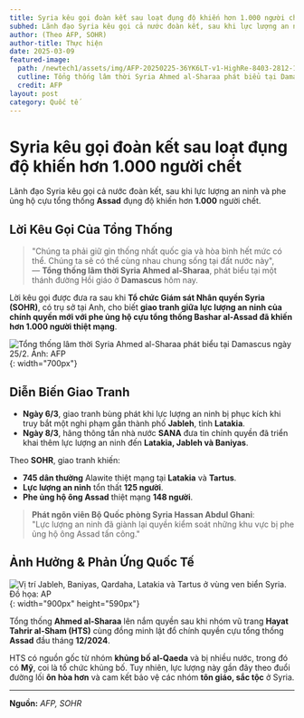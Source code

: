```yaml
---
title: Syria kêu gọi đoàn kết sau loạt đụng độ khiến hơn 1.000 người chết
subhed: Lãnh đạo Syria kêu gọi cả nước đoàn kết, sau khi lực lượng an ninh và phe ủng hộ cựu tổng thống Assad đụng độ khiến hơn 1.000 người chết.
author: (Theo AFP, SOHR)
author-title: Thực hiện
date: 2025-03-09
featured-image: 
  path: /newtech1/assets/img/AFP-20250225-36YK6LT-v1-HighRe-8403-2812-1741521564.jpg
  cutline: Tổng thống lâm thời Syria Ahmed al-Sharaa phát biểu tại Damascus ngày 25/2.
  credit: AFP
layout: post
category: Quốc tế
---
```


# Syria kêu gọi đoàn kết sau loạt đụng độ khiến hơn 1.000 người chết  

Lãnh đạo Syria kêu gọi cả nước đoàn kết, sau khi lực lượng an ninh và phe ủng hộ cựu tổng thống **Assad** đụng độ khiến hơn **1.000** người chết.  

## Lời Kêu Gọi Của Tổng Thống  

> "Chúng ta phải giữ gìn thống nhất quốc gia và hòa bình hết mức có thể. Chúng ta sẽ có thể cùng nhau chung sống tại đất nước này",  
> — **Tổng thống lâm thời Syria Ahmed al-Sharaa**, phát biểu tại một thánh đường Hồi giáo ở **Damascus** hôm nay.  

Lời kêu gọi được đưa ra sau khi **Tổ chức Giám sát Nhân quyền Syria (SOHR)**, có trụ sở tại Anh, cho biết **giao tranh giữa lực lượng an ninh của chính quyền mới với phe ủng hộ cựu tổng thống Bashar al-Assad đã khiến hơn 1.000 người thiệt mạng**.  

![*Tổng thống lâm thời Syria Ahmed al-Sharaa phát biểu tại Damascus ngày 25/2. Ảnh: AFP*](/newtech1/assets/img/AFP-20250225-36YK6LT-v1-HighRe-8403-2812-1741521564.jpg){: width="700px"}
  

## Diễn Biến Giao Tranh  

- **Ngày 6/3**, giao tranh bùng phát khi lực lượng an ninh bị phục kích khi truy bắt một nghi phạm gần thành phố **Jableh**, tỉnh **Latakia**.  
- **Ngày 8/3**, hãng thông tấn nhà nước **SANA** đưa tin chính quyền đã triển khai thêm lực lượng an ninh đến **Latakia, Jableh và Baniyas**.  

Theo **SOHR**, giao tranh khiến:  
- **745 dân thường** Alawite thiệt mạng tại **Latakia** và **Tartus**.  
- **Lực lượng an ninh** tổn thất **125 người**.  
- **Phe ủng hộ ông Assad** thiệt mạng **148 người**.  

> **Phát ngôn viên Bộ Quốc phòng Syria Hassan Abdul Ghani**:  
> "Lực lượng an ninh đã giành lại quyền kiểm soát những khu vực bị phe ủng hộ ông Assad tấn công."  

## Ảnh Hưởng & Phản Ứng Quốc Tế  

![*Vị trí Jableh, Baniyas, Qardaha, Latakia và Tartus ở vùng ven biển Syria. Đồ họa: AP*  ](/newtech1/assets/img/dia-trung-hai-1741398376-17413-2906-5727-1741521564.jpg){: width="900px" height="590px"}

Tổng thống **Ahmed al-Sharaa** lên nắm quyền sau khi nhóm vũ trang **Hayat Tahrir al-Sham (HTS)** cùng đồng minh lật đổ chính quyền cựu tổng thống **Assad** đầu tháng **12/2024**.  

HTS có nguồn gốc từ nhóm **khủng bố al-Qaeda** và bị nhiều nước, trong đó có **Mỹ**, coi là tổ chức khủng bố. Tuy nhiên, lực lượng này gần đây theo đuổi đường lối **ôn hòa hơn** và cam kết bảo vệ các nhóm **tôn giáo, sắc tộc** ở Syria.  

---

**Nguồn:** *AFP, SOHR*
